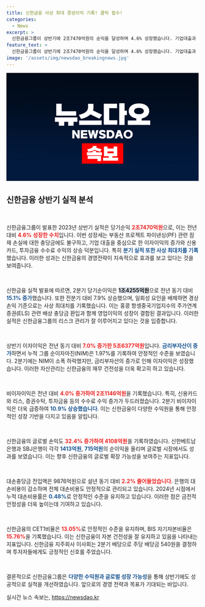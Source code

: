 ```yaml
---
title: 신한금융 사상 최대 경상이익 기록! 클릭 필수!
categories:
  - News
excerpt: >
  신한금융그룹이 상반기에 2조7470억원의 순익을 달성하며 4.6% 성장했습니다. 기업대출과 비이자익의 증가로 역사적인 실적을 기록했으며, 배당금 540원 지급과 함께 향후 주주환원율 확대 방안을 발표했습니다.
feature_text: >
  신한금융그룹이 상반기에 2조7470억원의 순익을 달성하며 4.6% 성장했습니다. 기업대출과 비이자익의 증가로 역사적인 실적을 기록했으며, 배당금 540원 지급과 함께 향후 주주환원율 확대 방안을 발표했습니다.
image: '/assets/img/newsdao_breakingnews.jpg'
---
```


<p><img src="/assets/img/newsdao_breakingnews.jpg" alt="ontimetimes 속보" /></p>

<h2 data-ke-size="size26">신한금융 상반기 실적 분석</h2>

<p data-ke-size="size16">&nbsp;</p>

<p>신한금융그룹이 발표한 2023년 상반기 실적은 당기순익 <b><span style="color: #ee2323;">2조7470억원</span></b>으로, 이는 전년 대비 <b><span style="color: #ee2323;">4.6% 성장한 수치</span></b>입니다. 이번 성장세는 부동산 프로젝트 파이낸싱(PF) 관련 잠재 손실에 대한 충당금에도 불구하고, 기업 대출을 중심으로 한 이자이익의 증가와 신용카드, 투자금융 수수료 수익의 상승 덕분입니다. 특히 <b><span style="color: #1a5490;">분기 실적 또한 사상 최대치를 기록</span></b>했습니다. 이러한 성과는 신한금융의 경영전략이 지속적으로 효과를 보고 있다는 것을 보여줍니다.</p>

<p data-ke-size="size16">&nbsp;</p>

<p>신한금융 실적 발표에 따르면, 2분기 당기순이익은 <b><span style="background-color: #21538527;">1조4255억원</span></b>으로 전년 동기 대비 <b><span style="color: #1a5490;">15.1% 증가</span></b>했습니다. 또한 전분기 대비 7.9% 상승했으며, 일회성 요인을 배제하면 경상 손익 기준으로는 사상 최대치를 기록했습니다. 이는 홍콩 항셍중국기업지수의 주가연계증권(ELS) 관련 배상 충당금 환입과 함께 영업이익의 성장이 결합된 결과입니다. 이러한 실적은 신한금융그룹의 리스크 관리가 잘 이루어지고 있다는 것을 입증합니다.</p>

<p data-ke-size="size16">&nbsp;</p>

<p>상반기 이자이익은 전년 동기 대비 <b><span style="color: #ee2323;">7.0% 증가한 5조6377억원</span></b>입니다. <b><span style="color: #1a5490;">금리부자산이 증가</span></b>하면서 누적 그룹 순이자마진(NIM)은 1.97%를 기록하여 안정적인 수준을 보였습니다. 2분기에는 NIM이 소폭 하락했지만, 금리부자산의 증가로 인해 이자이익은 성장했습니다. 이러한 자산관리는 신한금융의 재무 건전성을 더욱 확고히 하고 있습니다.</p>

<p data-ke-size="size16">&nbsp;</p>

<p>비이자이익은 전년 대비 <b><span style="color: #ee2323;">4.0% 증가하여 2조1146억원</span></b>을 기록했습니다. 특히, 신용카드와 리스, 증권수탁, 투자금융 등의 수수료 수익 증가가 두드러졌습니다. 2분기 비이자이익은 더욱 급증하여 <b><span style="color: #1a5490;">10.9% 상승했습니다</span></b>. 이는 신한금융이 다양한 수익원을 통해 안정적인 성장 기반을 다지고 있음을 알립니다.</p>

<p data-ke-size="size16">&nbsp;</p>

<p>신한금융의 글로벌 손익도 <b><span style="color: #ee2323;">32.4% 증가하여 4108억원</span></b>을 기록하였습니다. 신한베트남은행과 SBJ은행이 각각 <b><span style="color: #1a5490;">1413억원</span></b>, <b><span style="color: #1a5490;">715억원</span></b>의 순이익을 올리며 글로벌 시장에서도 성과를 보였습니다. 이는 향후 신한금융의 글로벌 확장 가능성을 보여주는 지표입니다.</p>

<p data-ke-size="size16">&nbsp;</p>

<p>대손충당금 전입액은 9876억원으로 설년 동기 대비 <b><span style="color: #ee2323;">2.2% 줄어들었습니다</span></b>. 은행의 대손비용이 감소하며 전체 대손비용도 안정적으로 관리되고 있습니다. 2024년 시점에서 누적 대손비용률은 <b><span style="color: #1a5490;">0.48%</b></span>로 안정적인 수준을 유지하고 있습니다. 이러한 점은 금전적 안정성을 더욱 높이는데 기여하고 있습니다.</p>

<p data-ke-size="size16">&nbsp;</p>

<p>신한금융의 CET1비율은 <b><span style="color: #ee2323;">13.05%</b></span>로 안정적인 수준을 유지하며, BIS 자기자본비율은 <b><span style="color: #ee2323;">15.76%</b></span>을 기록했습니다. 이는 신한금융이 자본 건전성을 잘 유지하고 있음을 나타내는 지표입니다. 신한금융 지주회사 이사회는 2분기 배당으로 주당 배당금 540원을 결정하며 투자자들에게도 긍정적인 신호를 주었습니다.</p>

<p data-ke-size="size16">&nbsp;</p>

<p>결론적으로 신한금융그룹은 <b><span style="color: #1a5490;">다양한 수익원과 글로벌 성장 가능성</span></b>을 통해 상반기에도 성공적으로 실적을 개선하였습니다. 앞으로의 경영 전략과 목표가 기대되는 바입니다.</p>
실시간 뉴스 속보는, <a href="https://newsdao.kr" rel="dofollow">https://newsdao.kr</a>



